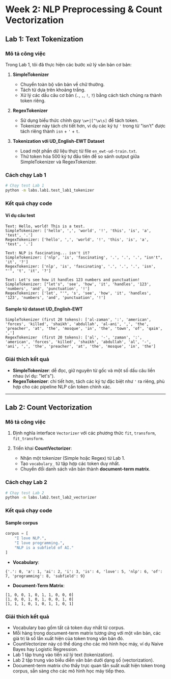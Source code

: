 # Week 2: NLP Preprocessing & Count Vectorization

## Lab 1: Text Tokenization

### Mô tả công việc
Trong Lab 1, tôi đã thực hiện các bước xử lý văn bản cơ bản:

1. **SimpleTokenizer**  
   - Chuyển toàn bộ văn bản về chữ thường.  
   - Tách từ dựa trên khoảng trắng.  
   - Xử lý các dấu câu cơ bản (`.`, `,`, `!`, `?`) bằng cách tách chúng ra thành token riêng.  

2. **RegexTokenizer**  
   - Sử dụng biểu thức chính quy `\w+|[^\w\s]` để tách token.  
   - Tokenizer này tách chi tiết hơn, ví dụ các ký tự `'` trong từ "isn't" được tách riêng thành `isn` + `'` + `t`.  

3. **Tokenization với UD_English-EWT Dataset**  
   - Load một phần dữ liệu thực từ file `en_ewt-ud-train.txt`.  
   - Thử token hóa 500 ký tự đầu tiên để so sánh output giữa SimpleTokenizer và RegexTokenizer.

### Cách chạy Lab 1
```bash
# Chạy test Lab 1
python -m labs.lab1.test_lab1_tokenizer
````

### Kết quả chạy code

#### Ví dụ câu test

```
Text: Hello, world! This is a test.
SimpleTokenizer: ['hello', ',', 'world', '!', 'this', 'is', 'a', 'test', '.']
RegexTokenizer: ['hello', ',', 'world', '!', 'this', 'is', 'a', 'test', '.']

Text: NLP is fascinating... isn't it?
SimpleTokenizer: ['nlp', 'is', 'fascinating', '.', '.', '.', "isn't", 'it', '?']
RegexTokenizer: ['nlp', 'is', 'fascinating', '.', '.', '.', 'isn', "'", 't', 'it', '?']

Text: Let's see how it handles 123 numbers and punctuation!
SimpleTokenizer: ["let's", 'see', 'how', 'it', 'handles', '123', 'numbers', 'and', 'punctuation', '!']
RegexTokenizer: ['let', "'", 's', 'see', 'how', 'it', 'handles', '123', 'numbers', 'and', 'punctuation', '!']
```

#### Sample từ dataset UD\_English-EWT

```
SimpleTokenizer (first 20 tokens): ['al-zaman', ':', 'american', 'forces', 'killed', 'shaikh', 'abdullah', 'al-ani', ',', 'the', 'preacher', 'at', 'the', 'mosque', 'in', 'the', 'town', 'of', 'qaim', ',']
RegexTokenizer  (first 20 tokens): ['al', '-', 'zaman', ':', 'american', 'forces', 'killed', 'shaikh', 'abdullah', 'al', '-', 'ani', ',', 'the', 'preacher', 'at', 'the', 'mosque', 'in', 'the']
```

### Giải thích kết quả

* **SimpleTokenizer**: dễ đọc, giữ nguyên từ gốc và một số dấu câu liền nhau (ví dụ: "let's").
* **RegexTokenizer**: chi tiết hơn, tách các ký tự đặc biệt như `'` ra riêng, phù hợp cho các pipeline NLP cần token chính xác.

---

## Lab 2: Count Vectorization

### Mô tả công việc

1. Định nghĩa interface `Vectorizer` với các phương thức `fit`, `transform`, `fit_transform`.
2. Triển khai **CountVectorizer**:

   * Nhận một tokenizer (Simple hoặc Regex) từ Lab 1.
   * Tạo `vocabulary_` từ tập hợp các token duy nhất.
   * Chuyển đổi danh sách văn bản thành **document-term matrix**.

### Cách chạy Lab 2

```bash
# Chạy test Lab 2
python -m labs.lab2.test_lab2_vectorizer
```

### Kết quả chạy code

#### Sample corpus

```python
corpus = [
    "I love NLP.",
    "I love programming.",
    "NLP is a subfield of AI."
]
```

* **Vocabulary**:

```
{'.': 0, 'a': 1, 'ai': 2, 'i': 3, 'is': 4, 'love': 5, 'nlp': 6, 'of': 7, 'programming': 8, 'subfield': 9}
```

* **Document-Term Matrix**:

```
[1, 0, 0, 1, 0, 1, 1, 0, 0, 0]
[1, 0, 0, 1, 0, 1, 0, 0, 1, 0]
[1, 1, 1, 0, 1, 0, 1, 1, 0, 1]
```

### Giải thích kết quả

* Vocabulary bao gồm tất cả token duy nhất từ corpus.
* Mỗi hàng trong document-term matrix tương ứng với một văn bản, các giá trị là số lần xuất hiện của token trong văn bản đó.
* CountVectorizer này có thể dùng cho các mô hình học máy, ví dụ Naive Bayes hay Logistic Regression.
* Lab 1 tập trung vào tiền xử lý text (tokenization).
* Lab 2 tập trung vào biểu diễn văn bản dưới dạng số (vectorization).
* Document-term matrix cho thấy trực quan tần suất xuất hiện token trong corpus, sẵn sàng cho các mô hình học máy tiếp theo.


